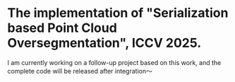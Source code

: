 # The implementation of "Serialization based Point Cloud Oversegmentation", ICCV 2025.
I am currently working on a follow-up project based on this work, and the complete code will be released after integration～
